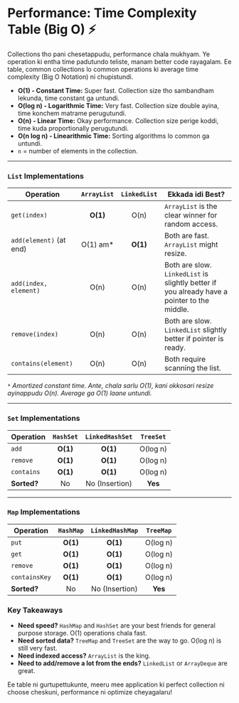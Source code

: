 # Performance: Time Complexity Table (Big O) ⚡

Collections tho pani chesetappudu, performance chala mukhyam. Ye operation ki entha time padutundo teliste, manam better code rayagalam. Ee table, common collections lo common operations ki average time complexity (Big O Notation) ni chupistundi.

*   **O(1) - Constant Time:** Super fast. Collection size tho sambandham lekunda, time constant ga untundi.
*   **O(log n) - Logarithmic Time:** Very fast. Collection size double ayina, time konchem matrame perugutundi.
*   **O(n) - Linear Time:** Okay performance. Collection size perige koddi, time kuda proportionally perugutundi.
*   **O(n log n) - Linearithmic Time:** Sorting algorithms lo common ga untundi.
*   `n` = number of elements in the collection.

---

### `List` Implementations

| Operation             | `ArrayList` | `LinkedList` | Ekkada idi Best?                                 |
|-----------------------|:-----------:|:------------:|--------------------------------------------------|
| `get(index)`          | **O(1)**    | O(n)         | `ArrayList` is the clear winner for random access. |
| `add(element)` (at end) | O(1) am*    | **O(1)**     | Both are fast. `ArrayList` might resize.         |
| `add(index, element)` | O(n)        | O(n)         | Both are slow. `LinkedList` is slightly better if you already have a pointer to the middle. |
| `remove(index)`       | O(n)        | O(n)         | Both are slow. `LinkedList` slightly better if pointer is ready. |
| `contains(element)`   | O(n)        | O(n)         | Both require scanning the list.                  |

`*` *Amortized constant time. Ante, chala sarlu O(1), kani okkosari resize ayinappudu O(n). Average ga O(1) laane untundi.*

---

### `Set` Implementations

| Operation      | `HashSet` | `LinkedHashSet` | `TreeSet`     |
|----------------|:---------:|:---------------:|:-------------:|
| `add`          | **O(1)**  | **O(1)**        | O(log n)      |
| `remove`       | **O(1)**  | **O(1)**        | O(log n)      |
| `contains`     | **O(1)**  | **O(1)**        | O(log n)      |
| **Sorted?**    | No        | No (Insertion)  | **Yes**       |

---

### `Map` Implementations

| Operation      | `HashMap` | `LinkedHashMap` | `TreeMap`     |
|----------------|:---------:|:---------------:|:-------------:|
| `put`          | **O(1)**  | **O(1)**        | O(log n)      |
| `get`          | **O(1)**  | **O(1)**        | O(log n)      |
| `remove`       | **O(1)**  | **O(1)**        | O(log n)      |
| `containsKey`  | **O(1)**  | **O(1)**        | O(log n)      |
| **Sorted?**    | No        | No (Insertion)  | **Yes**       |

### Key Takeaways

*   **Need speed?** `HashMap` and `HashSet` are your best friends for general purpose storage. O(1) operations chala fast.
*   **Need sorted data?** `TreeMap` and `TreeSet` are the way to go. O(log n) is still very fast.
*   **Need indexed access?** `ArrayList` is the king.
*   **Need to add/remove a lot from the ends?** `LinkedList` or `ArrayDeque` are great.

Ee table ni gurtupettukunte, meeru mee application ki perfect collection ni choose cheskuni, performance ni optimize cheyagalaru!
